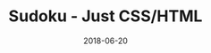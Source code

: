 ---
title: 'Sudoku - Just CSS/HTML'
description: 'Complete a sudoku puzzle without Javascript or server-side interaction.'
gametype: 'medium'
gameid: 2
date: 2018-06-20
tags: []
draft: false
type: 'games'
num19: [{'idx':1,'arr1':[1,2,3,4,5,6,7,8,9],'arr2':[1,2,3,4,5,6,7,8,9]},{'idx':2,'arr1':[1,2,3,4,5,6,7,8,9],'arr2':[1,2,3,4,5,6,7,8,9]},{'idx':3,'arr1':[1,2,3,4,5,6,7,8,9],'arr2':[1,2,3,4,5,6,7,8,9]},{'idx':4,'arr1':[1,2,3,4,5,6,7,8,9],'arr2':[1,2,3,4,5,6,7,8,9]},{'idx':5,'arr1':[1,2,3,4,5,6,7,8,9],'arr2':[1,2,3,4,5,6,7,8,9]},{'idx':6,'arr1':[1,2,3,4,5,6,7,8,9],'arr2':[1,2,3,4,5,6,7,8,9]},{'idx':7,'arr1':[1,2,3,4,5,6,7,8,9],'arr2':[1,2,3,4,5,6,7,8,9]},{'idx':8,'arr1':[1,2,3,4,5,6,7,8,9],'arr2':[1,2,3,4,5,6,7,8,9]},{'idx':9,'arr1':[1,2,3,4,5,6,7,8,9],'arr2':[1,2,3,4,5,6,7,8,9]}]
puzzle: [[0, 0, 1, 0, 0, 6, 0, 2, 0], [7, 9, 4, 0, 0, 0, 3, 0, 6], [0, 0, 0, 0, 1, 0, 0, 0, 0], [6, 4, 0, 1, 0, 0, 0, 0, 7], [0, 0, 2, 0, 5, 0, 0, 0, 0], [5, 8, 0, 7, 0, 0, 0, 0, 4], [0, 0, 0, 0, 9, 0, 0, 0, 0], [9, 6, 7, 0, 0, 0, 8, 0, 2], [0, 0, 5, 0, 0, 7, 0, 9, 0]]
layout: 'sudokucssstatic'
---